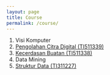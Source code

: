 ```yaml
---
layout: page
title: Course
permalink: /course/
---
```

1. Visi Komputer
2. <a href="{{ site.baseurl }}/course/pengolahan-citra-digital">Pengolahan Citra Digital (TI511339)</a>
3. <a href="{{ site.baseurl }}/course/kecerdasan-buatan">Kecerdasan Buatan (TI511338)</a>
4. Data Mining
5. <a href="{{ site.baseurl }}/course/struktur-data">Struktur Data (TI311227)</a>
